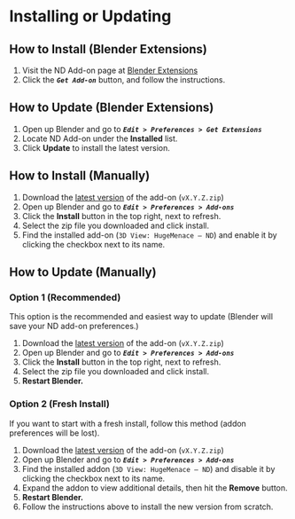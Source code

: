 # Installing or Updating

## How to Install (Blender Extensions)

1. Visit the ND Add-on page at [Blender Extensions](https://extensions.blender.org/add-ons/nd/)
1. Click the **_`Get Add-on`_** button, and follow the instructions.

## How to Update (Blender Extensions)

1. Open up Blender and go to **_`Edit > Preferences > Get Extensions`_**
1. Locate ND Add-on under the **Installed** list.
1. Click **Update** to install the latest version.

## How to Install (Manually)

1. Download the [latest version](https://hugemenace.gumroad.com/l/nd-blender-addon) of the add-on (`vX.Y.Z.zip`)
1. Open up Blender and go to **_`Edit > Preferences > Add-ons`_**
1. Click the **Install** button in the top right, next to refresh.
1. Select the zip file you downloaded and click install.
1. Find the installed add-on (`3D View: HugeMenace — ND`) and enable it by clicking the checkbox next to its name.

## How to Update (Manually)

### Option 1 (Recommended)

This option is the recommended and easiest way to update (Blender will save your ND add-on preferences.)

1. Download the [latest version](https://hugemenace.gumroad.com/l/nd-blender-addon) of the add-on (`vX.Y.Z.zip`)
1. Open up Blender and go to **_`Edit > Preferences > Add-ons`_**
1. Click the **Install** button in the top right, next to refresh.
1. Select the zip file you downloaded and click install.
1. **Restart Blender.**

### Option 2 (Fresh Install)

If you want to start with a fresh install, follow this method (addon preferences will be lost).

1. Download the [latest version](https://hugemenace.gumroad.com/l/nd-blender-addon) of the add-on (`vX.Y.Z.zip`)
1. Open up Blender and go to **_`Edit > Preferences > Add-ons`_**
1. Find the installed addon (`3D View: HugeMenace — ND`) and disable it by clicking the checkbox next to its name.
1. Expand the addon to view additional details, then hit the **Remove** button.
1. **Restart Blender.**
1. Follow the instructions above to install the new version from scratch.
